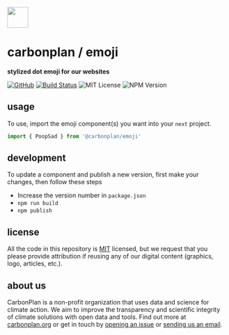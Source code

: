 <img
  src='https://carbonplan-assets.s3.amazonaws.com/monogram/dark-small.png'
  height='48'
/>

# carbonplan / emoji

**stylized dot emoji for our websites**

[![GitHub][github-badge]][github]
[![Build Status]][actions]
![MIT License][]
![NPM Version][]

[github]: https://github.com/carbonplan/emoji
[github-badge]: https://badgen.net/badge/-/github?icon=github&label
[build status]: https://github.com/carbonplan/emoji/actions/workflows/main.yml/badge.svg
[actions]: https://github.com/carbonplan/emoji/actions/workflows/main.yml
[mit license]: https://badgen.net/badge/license/MIT/blue
[npm version]: https://badgen.net/npm/v/@carbonplan/emoji

## usage

To use, import the emoji component(s) you want into your `next` project.

```jsx
import { PoopSad } from '@carbonplan/emoji'
```

## development

To update a component and publish a new version, first make your changes, then follow these steps

- Increase the version number in `package.json`
- `npm run build`
- `npm publish`

## license

All the code in this repository is [MIT](https://choosealicense.com/licenses/mit/) licensed, but we request that you please provide attribution if reusing any of our digital content (graphics, logo, articles, etc.).

## about us

CarbonPlan is a non-profit organization that uses data and science for climate action. We aim to improve the transparency and scientific integrity of climate solutions with open data and tools. Find out more at [carbonplan.org](https://carbonplan.org/) or get in touch by [opening an issue](https://github.com/carbonplan/emoji/issues/new) or [sending us an email](mailto:hello@carbonplan.org).
